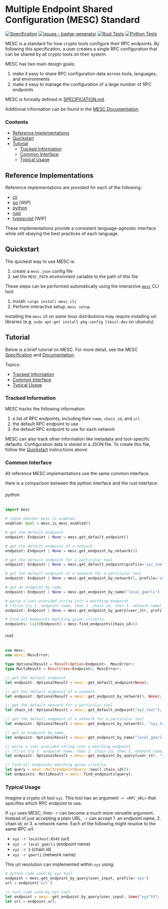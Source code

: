 
# Multiple Endpoint Shared Configuration (MESC) Standard

[![Specification](https://img.shields.io/badge/Spec-blueviolet)](https://github.com/paradigmxyz/mesc/blob/main/SPECIFICATION.md)
[![issues - badge-generator](https://img.shields.io/badge/Docs-blueviolet)](https://paradigmxyz.github.io/mesc)
[![Rust Tests](https://github.com/paradigmxyz/mesc/workflows/Rust%20Tests/badge.svg)](https://github.com/paradigmxyz/mesc/tree/main/tests)
[![Python Tests](https://github.com/paradigmxyz/mesc/workflows/Python%20Tests/badge.svg)](https://github.com/paradigmxyz/mesc/tree/main/tests)


MESC is a standard for how crypto tools configure their RPC endpoints. By following this specification, a user creates a single RPC configuration that can be shared by all crypto tools on their system.

MESC has two main design goals:
1. make it easy to share RPC configuration data across tools, languages, and environments
2. make it easy to manage the configuration of a large number of RPC endpoints

MESC is formally defined in [SPECIFICATION.md](./SPECIFICATION.md).

Additional information can be found in the [MESC Documentation](https://paradigmxyz.github.io/mesc/).

### Contents
- [Reference Implementations](#reference-implementations)
- [Quickstart](#quickstart)
- [Tutorial](#tutorial)
  - [Tracked Information](#tracked-information)
  - [Common Interface](#common-interface)
  - [Typical Usage](#typical-usage)

## Reference Implementations

Reference implementations are provided for each of the following:
- [cli](/cli)
- [go](/go) [WIP]
- [python](/python)
- [rust](/rust)
- [typescript](/typescript) [WIP]

These implementations provide a consistent language-agnostic interface while still obeying the best practices of each language.

## Quickstart

The quickest way to use MESC is:
1. create a `mesc.json` config file
2. set the `MESC_PATH` environment variable to the path of this file

These steps can be performed automatically using the interactive [`mesc`](./cli) CLI tool:
1. Install: `cargo install mesc_cli`
2. Perform interactive setup: `mesc setup`

Installing the `mesc` cli on some linux distributions may require installing ssl libraries (e.g. `sudo apt-get install pkg-config libssl-dev` on ubunutu)

## Tutorial

Below is a brief tutorial on MESC. For more detail, see the MESC [Specification](./SPECIFICATION.md) and [Documentation](https://paradigmxyz.github.io/mesc). 

Topics:
- [Tracked Information](#tracked-information)
- [Common Interface](#common-interface)
- [Typical Usage](#typical-usage)

### Tracked Information

MESC tracks the following information:
1. a list of RPC endpoints, including their `name`, `chain_id`, and `url`
2. the default RPC endpoint to use
3. the default RPC endpoint to use for each network

MESC can also track other information like metadata and tool-specific defaults. Configuration data is stored in a JSON file. To create this file, follow the [Quickstart](#quickstart) instructions above.

### Common Interface

All reference MESC implementations use the same common interface.

Here is a comparison between the python interface and the rust interface:

###### python
```python
import mesc

# check whether mesc is enabled
enabled: bool = mesc.is_mesc_enabled()

# get the default endpoint
endpoint: Endpoint | None = mesc.get_default_endpoint()

# get the default endpoint of a network
endpoint: Endpoint | None = mesc.get_endpoint_by_network(5)

# get the default endpoint for a particular tool
endpoint: Endpoint | None = mesc.get_default_endpoint(profile='xyz_tool')

# get the default endpoint of a network for a particular tool
endpoint: Endpoint | None = mesc.get_endpoint_by_network(5, profile='xyz_tool')

# get an endpoint by name
endpoint: Endpoint | None = mesc.get_endpoint_by_name('local_goerli')

# parse a user-provided string into a matching endpoint
# (first try 1. endpoint name, then 2. chain id, then 3. network name)
endpoint: Endpoint | None = mesc.get_endpoint_by_query(user_str, profile='xyz_tool')

# find all endpoints matching given criteria
endpoints: list[Endpoint] = mesc.find_endpoints(chain_id=5)
```

###### rust
```rust
use mesc;
use mesc::MescError;

type OptionalResult = Result<Option<Endpoint>, MescError>;
type MultiResult = Result<Vec<Endpoint>, MescError>;

// get the default endpoint
let endpoint: OptionalResult = mesc::get_default_endpoint(None);

// get the default endpoint of a network
let endpoint: OptionalResult = mesc::get_endpoint_by_network(5, None);

// get the default network for a particular tool
let chain_id: OptionalResult = mesc::get_default_endpoint("xyz_tool");

// get the default endpoint of a network for a particular tool
let endpoint: OptionalResult = mesc::get_endpoint_by_network(5, "xyz_tool");

// get an endpoint by name
let endpoint: OptionalResult = mesc::get_endpoint_by_name("local_goerli");

// parse a user-provided string into a matching endpoint
// (first try 1. endpoint name, then 2. chain id, then 3. network name)
let endpoint: OptionalResult = mesc::get_endpoint_by_query(user_str, "xyz_tool");

// find all endpoints matching given criteria
let query = mesc::MultiEndpointQuery::new().chain_id(5);
let endpoints: MultiResult = mesc::find_endpoints(query);
```

### Typical Usage

Imagine a crypto cli tool `xyz`. This tool has an argument `-r <RPC_URL>` that specifies which RPC endpoint to use.

If `xyz` uses MESC, then `-r` can become a much more versatile argument. Instead of just accepting a plain URL, `-r` can accept 1. an endpoint name, 2. chain id, or 3. a network name. Each of the following might resolve to the same RPC url:
- `xyz -r localhost:8545` (url)
- `xyz -r local_goerli` (endpoint name)
- `xyz -r 5` (chain id)
- `xyz -r goerli` (network name)

This url resolution can implemented within `xyz` using:

```python
# python code used by xyz tool
endpoint = mesc.get_endpoint_by_query(user_input, profile='xyz')
url = endpoint['url']
```

```rust
// rust code used by xyz tool
let endpoint = mesc::get_endpoint_by_query(user_input, Some("xyz"))?;
let url = endpoint.url;
```
